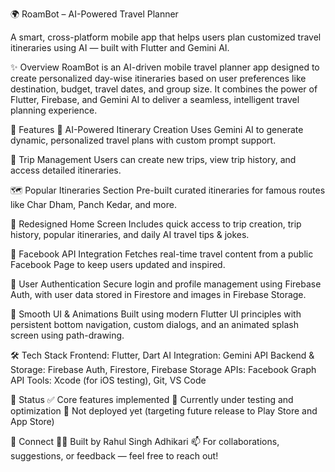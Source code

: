 🌍 RoamBot – AI-Powered Travel Planner

A smart, cross-platform mobile app that helps users plan customized travel itineraries using AI — built with Flutter and Gemini AI.

✨ Overview
RoamBot is an AI-driven mobile travel planner app designed to create personalized day-wise itineraries based on user preferences like destination, budget, travel dates, and group size. It combines the power of Flutter, Firebase, and Gemini AI to deliver a seamless, intelligent travel planning experience.

🚀 Features
🧠 AI-Powered Itinerary Creation
Uses Gemini AI to generate dynamic, personalized travel plans with custom prompt support.

🧳 Trip Management
Users can create new trips, view trip history, and access detailed itineraries.

🗺️ Popular Itineraries Section
Pre-built curated itineraries for famous routes like Char Dham, Panch Kedar, and more.

🏡 Redesigned Home Screen
Includes quick access to trip creation, trip history, popular itineraries, and daily AI travel tips & jokes.

🔗 Facebook API Integration
Fetches real-time travel content from a public Facebook Page to keep users updated and inspired.

🔐 User Authentication
Secure login and profile management using Firebase Auth, with user data stored in Firestore and images in Firebase Storage.

🌈 Smooth UI & Animations
Built using modern Flutter UI principles with persistent bottom navigation, custom dialogs, and an animated splash screen using path-drawing.

🛠️ Tech Stack
Frontend: Flutter, Dart
AI Integration: Gemini API
Backend & Storage: Firebase Auth, Firestore, Firebase Storage
APIs: Facebook Graph API
Tools: Xcode (for iOS testing), Git, VS Code

📌 Status
✅ Core features implemented
🧪 Currently under testing and optimization
🚫 Not deployed yet (targeting future release to Play Store and App Store)

🔗 Connect
👨‍💻 Built by Rahul Singh Adhikari
📫 For collaborations, suggestions, or feedback — feel free to reach out!
